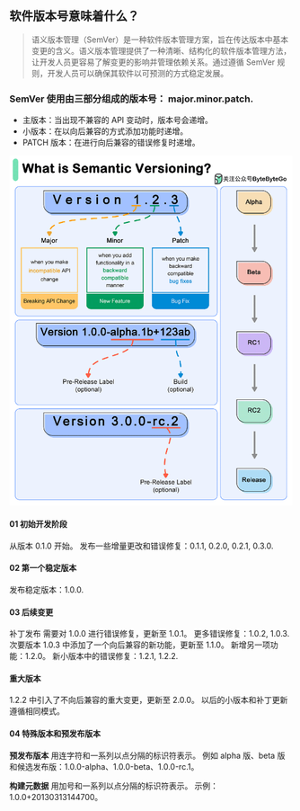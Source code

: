 ## 软件版本号意味着什么？

> 语义版本管理（SemVer）是一种软件版本管理方案，旨在传达版本中基本变更的含义。语义版本管理提供了一种清晰、结构化的软件版本管理方法，让开发人员更容易了解变更的影响并管理依赖关系。通过遵循 SemVer 规则，开发人员可以确保其软件以可预测的方式稳定发展。

### SemVer 使用由三部分组成的版本号： major.minor.patch.
- 主版本：当出现不兼容的 API 变动时，版本号会递增。
- 小版本：在以向后兼容的方式添加功能时递增。
- PATCH 版本：在进行向后兼容的错误修复时递增。

![version pipeline](../images/version_pipeline.gif)

#### 01 初始开发阶段
从版本 0.1.0 开始。
发布一些增量更改和错误修复：0.1.1, 0.2.0, 0.2.1, 0.3.0.
#### 02 第一个稳定版本
发布稳定版本：1.0.0.
#### 03 后续变更
补丁发布
需要对 1.0.0 进行错误修复，更新至 1.0.1。
更多错误修复：1.0.2, 1.0.3.
次要版本
1.0.3 中添加了一个向后兼容的新功能，更新至 1.1.0。
新增另一项功能：1.2.0。
新小版本中的错误修复：1.2.1, 1.2.2.
#### 重大版本
1.2.2 中引入了不向后兼容的重大变更，更新至 2.0.0。
以后的小版本和补丁更新遵循相同模式。
#### 04 特殊版本和预发布版本
**预发布版本**
用连字符和一系列以点分隔的标识符表示。
例如 alpha 版、beta 版和候选发布版：1.0.0-alpha、1.0.0-beta、1.0.0-rc.1。

**构建元数据**
用加号和一系列以点分隔的标识符表示。
示例：1.0.0+20130313144700。
